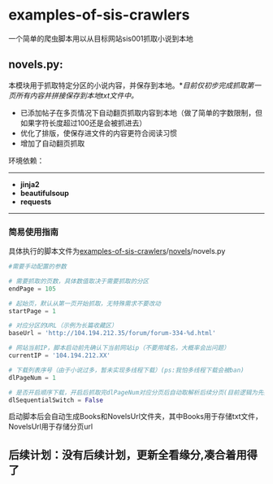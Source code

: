 # examples-of-sis-crawlers

一个简单的爬虫脚本用以从目标网站sis001抓取小说到本地

## novels.py:

&#x9;	本模块用于抓取特定分区的小说内容，并保存到本地。**目前仅初步完成抓取第一页所有内容并拼接保存到本地txt文件中。*



*   已添加帖子在多页情况下自动翻页抓取内容到本地（做了简单的字数限制，但如果字符长度超过100还是会被抓进去）
*   优化了排版，使保存进文件的内容更符合阅读习惯
*   增加了自动翻页抓取

环境依赖：

***

*   **jinja2**
*   **beautifulsoup**
*   **requests**

***

### **简易使用指南**

具体执行的脚本文件为[examples-of-sis-crawlers](https://github.com/FeiXue-c/examples-of-sis-crawlers/tree/main)/[novels](https://github.com/FeiXue-c/examples-of-sis-crawlers/tree/main/novels)/novels.py

```python
#需要手动配置的参数

# 需要抓取的页数，具体数值取决于需要抓取的分区
endPage = 105

# 起始页，默认从第一页开始抓取，无特殊需求不要改动
startPage = 1

# 对应分区的URL（示例为长篇收藏区）
baseUrl = 'http://104.194.212.35/forum/forum-334-%d.html'

# 网站当前IP，脚本启动前先确认下当前网站ip（不要用域名，大概率会出问题）
currentIP = '104.194.212.XX'

# 下载列表序号（由于小说过多，暂未实现多线程下载）(ps:我怕多线程下载会被ban)
dlPageNum = 1

# 是否开启顺序下载，开启后抓取完dlPageNum对应分页后自动取解析后续分页(目前逻辑为先按页抓取URL并存储到分页文件，再通过解析对应分页文件批量抓取小说内容)
dlSequentialSwitch = False
```

启动脚本后会自动生成Books和NovelsUrl文件夹，其中Books用于存储txt文件，NovelsUrl用于存储分页url

## 后续计划：没有后续计划，更新全看缘分,凑合着用得了
